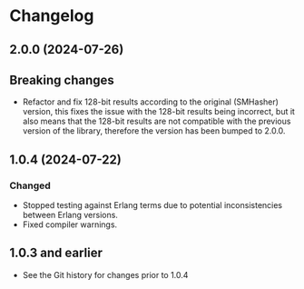 # Changelog

## 2.0.0 (2024-07-26)

## Breaking changes
- Refactor and fix 128-bit results according to the original (SMHasher) version,
  this fixes the issue with the 128-bit results being incorrect, but it also means
  that the 128-bit results are not compatible with the previous version of the library,
  therefore the version has been bumped to 2.0.0.

## 1.0.4 (2024-07-22)

### Changed
- Stopped testing against Erlang terms due to potential inconsistencies between Erlang versions.
- Fixed compiler warnings.

## 1.0.3 and earlier

- See the Git history for changes prior to 1.0.4
